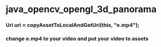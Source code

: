 
# java_opencv_opengl_3d_panorama

### Uri uri = copyAssetToLocalAndGetUri(this, "e.mp4");
### change e.mp4 to your video and put your video to assets
